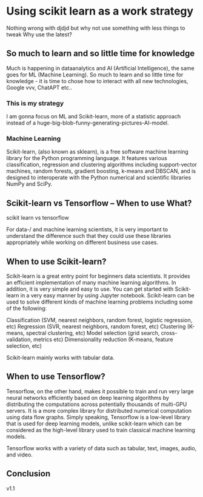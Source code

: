 # Using scikit learn as a work strategy

Nothing wrong with djdjd but why not use something with less things to tweak
Why use the latest?


## So much to learn and so little time for knowledge
Much is happening in dataanalytics and AI (Artificial Intelligence), the same goes for ML (Machine Learning).
So much to learn and so little time for knowledge - it is time to chose how to interact with all new technologies, Google vvv, ChatAPT etc..

### This is my strategy
I am gonna focus on ML and Scikit-learn, more of a statistic approach instead of a huge-big-blob-funny-generating-pictures-AI-model.


### Machine Learning
Scikit-learn, (also known as sklearn), is a free software machine learning library for the Python programming language. It features various classification, regression and clustering algorithms including support-vector machines, random forests, gradient boosting, k-means and DBSCAN, and is designed to interoperate with the Python numerical and scientific libraries NumPy and SciPy.



## Scikit-learn vs Tensorflow – When to use What?

scikit learn vs tensorflow	

For data-/ and machine learning scientists, it is very important to understand the difference such that they could use these libraries appropriately while working on different business use cases. 

## When to use Scikit-learn?
Scikit-learn is a great entry point for beginners data scientists. It provides an efficient implementation of many machine learning algorithms. In addition, it is very simple and easy to use. You can get started with Scikit-learn in a very easy manner by using Jupyter notebook. Scikit-learn can be used to solve different kinds of machine learning problems including some of the following:

Classification (SVM, nearest neighbors, random forest, logistic regression, etc)
Regression (SVR, nearest neighbors, random forest, etc)
Clustering (K-means, spectral clustering, etc)
Model selection (grid search, cross-validation, metrics etc)
Dimensionality reduction (K-means, feature selection, etc)

Scikit-learn mainly works with tabular data.


## When to use Tensorflow?
Tensorflow, on the other hand, makes it possible to train and run very large neural networks efficiently based on deep learning algorithms by distributing the computations across potentially thousands of multi-GPU servers. It is a more complex library for distributed numerical computation using data flow graphs. Simply speaking, Tensorflow is a low-level library that is used for deep learning models, unlike scikit-learn which can be considered as the high-level library used to train classical machine learning models.

Tensorflow works with a variety of data such as tabular, text, images, audio, and video.


## Conclusion


v1.1
